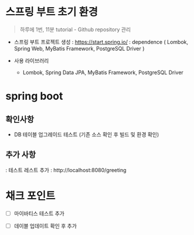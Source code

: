 # 스프링 부트 초기 환경 
> 하루에 1번, 11분 tutorial - Github repository 관리

- 스프링 부트 프로젝트 생성 : https://start.spring.io/
 : dependence ( Lombok, Spring Web, MyBatis Framework, PostgreSQL Driver )

- 사용 라이브러리 
  - Lombok, Spring Data JPA, MyBatis Framework, PostgreSQL Driver

# spring boot

## 확인사항
- DB 테이블 업그레이드 테스트 (기존 소스 확인 후 빌드 및 환경 확인)

## 추가 사항
 : 테스트 레스트 추가 : http://localhost:8080/greeting

# 채크 포인트 
- [ ] 마이바티스 테스트 추가 
- [ ] 데이블 업데이트 확인 후 추가 

